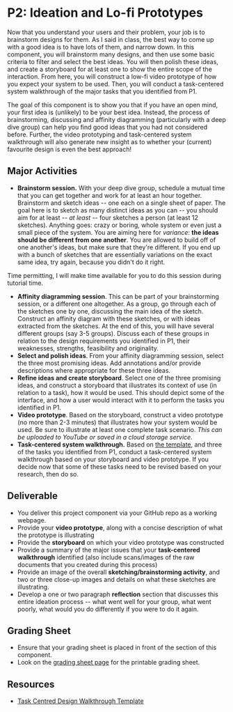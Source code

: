# P2: Ideation and Lo-fi Prototypes

Now that you understand your users and their problem, your job is to brainstorm designs for them. As I said in class, the best way to come up with a good idea is to have lots of them, and narrow down. In this component, you will brainstorm many designs, and then use some basic criteria to filter and select the best ideas. You will then polish these ideas, and create a storyboard for at least one to show the entire scope of the interaction. From here, you will construct a low-fi video prototype of how you expect your system to be used. Then, you will conduct a task-centered system walkthrough of the major tasks that you identified from P1.

The goal of this component is to show you that if you have an open mind, your first idea is (unlikely) to be your best idea. Instead, the process of brainstorming, discussing and affinity diagramming (particularly with a deep dive group) can help you find good ideas that you had not considered before.
Further, the video prototyping and task-centered system walkthrough will also generate new insight as to whether your (current) favourite design is even the best approach!

## Major Activities
* **Brainstorm session.** With your deep dive group, schedule a mutual time that you can get together and work for at least an hour together. Brainstorm and sketch ideas -- one each on a single sheet of paper. The goal here is to sketch as many distinct ideas as you can -- you should aim for at least -- *at least* -- four sketches a person (at least 12 sketches). Anything goes: crazy or boring, whole system or even just a small piece of the system. You are aiming here for *variance*: **the ideas should be different from one another**. You are allowed to build off of one another's ideas, but make sure that they're different. If you end up with a bunch of sketches that are essentially variations on the exact same idea, try again, because you didn't do it right.

Time permitting, I will make time available for you to do this session during tutorial time.

* **Affinity diagramming session**. This can be part of your brainstorming session, or a different one altogether. As a group, go through each of the sketches one by one, discussing the main idea of the sketch. Construct an affinity diagram with these sketches, or with ideas extracted from the sketches. At the end of this, you will have several different groups (say 3-5 groups). Discuss each of these groups in relation to the design requirements you identified in P1, their weaknesses, strengths, feasibility and originality.
* **Select and polish ideas**. From your affinity diagramming session, select the three most promising ideas. Add annotations and/or provide descriptions where appropriate for these three ideas.
* **Refine ideas and create storyboard**. Select one of the three promising ideas, and construct a storyboard that illustrates its context of use (in relation to a task), how it would be used. This should depict some of the interface, and how a user would interact with it to perform the tasks you identified in P1.
* **Video prototype**. Based on the storyboard, construct a video prototype (no more than 2-3 minutes) that illustrates how your system would be used. Be sure to illustrate at least one complete task scenario. _This can be uploaded to YouTube or saved in a cloud storage service._
* **Task-centered system walkthrough.** Based on [the template](http://hcitang.org/uploads/Teaching/481-tcsd-walkthrough-template.docx), and three of the tasks you identified from P1, conduct a task-centered system walkthrough based on your storyboard and video prototype. If you decide now that some of these tasks need to be revised based on your research, then do so.

## Deliverable
* You deliver this project component via your GitHub repo as a working webpage.
* Provide your **video prototype**, along with a concise description of what the prototype is illustrating
* Provide the **storyboard** on which your video prototype was constructed
* Provide a summary of the major issues that your **task-centered walkthrough** identified (also include scans/images of the raw documents that you created during this process)
* Provide an image of the overall **sketching/brainstorming activity**, and two or three close-up images and details on what these sketches are illustrating.
* Develop a one or two paragraph **reflection** section that discusses this entire ideation process -- what went well for your group, what went poorly, what would you do differently if you were to do it again.

## Grading Sheet
* Ensure that your grading sheet is placed in front of the section of this component.
* Look on the [grading sheet page](project-grading-sheets.md) for the printable grading sheet.

## Resources
* [Task Centred Design Walkthrough Template](http://hcitang.org/uploads/Teaching/481-tcsd-walkthrough-template.docx)